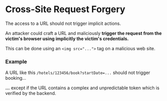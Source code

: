 # Cross-Site Request Forgery

The access to a URL should not trigger implicit actions.

An attacker could craft a URL and maliciously **trigger the request from the victim's browser using implicitly the victim's credentials.**

This can be done using an `<img src="...">` tag on a malicious web site.

### Example

A URL like this `/hotels/123456/book?startDate=...` should not trigger booking...

**...** except if the URL contains a complex and unpredictable token which is verified by the backend.

